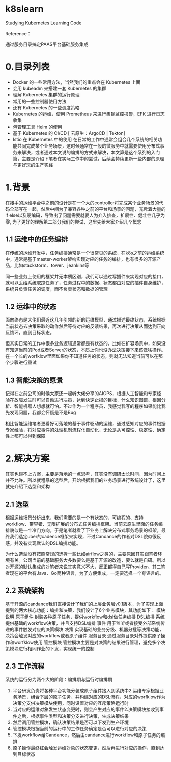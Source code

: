 # k8slearn
Studying Kubernetes Learning Code

Reference：

通过服务目录搞定PAAS平台基础服务集成
# 0.目录列表
- Docker 的一些常用方法，当然我们的重点会在 Kubernetes 上面
- 会用 kubeadm 来搭建一套 Kubernetes 的集群
- 理解 Kubernetes 集群的运行原理 
- 常用的一些控制器使用方法
- 还有 Kubernetes 的一些调度策略
- Kubernetes 的运维，使用 Prometheus 来进行集群监控报警，EFK 进行日志收集
- 包管理工具 Helm 的使用
- 基于 Kubernetes 的 CI/CD [ 云原生：ArgoCD | Tekton]
- Istio 在 Kubernetes 中的使用
在日常的工作中通常会组合几个系统的相关功能共同完成某个业务场景，这时候通常在一般的微服务中就需要使用分布式事务来解决，或者通过本文说的编排的方式来解决，本文算是这个系列的入门篇，主要是介绍下笔者在实际工作中的尝试，后续会持续更新一些内部的原理与更好玩的生产实践
# 1.背景
在接手的运维平台中之前的设计是在一个大的controller将完成某个业务场景的代码全部写在一起，然后中间为了兼容各种之前的平台和场景的问题，充斥着大量的if else以及硬编码，导致出了问题需要就要人为介入排查，扩展性、健壮性几乎为零, 为了更好的理解第二部分我们的尝试，这里先给大家介绍几个概念
## 1.1 运维中的任务编排
在传统的运维开发中，任务编排通常是一个很常见的系统，在k8s之前的运维系统中，通常是基于master-worker架构实现对应的任务的编排，也有很多的开源产品，比如stackstorm、tower、jeankins等

同一些业务上使用的框架并无本质区别，我们可以通过写插件来实现对应的接口，就可以丢给系统取跑任务了，任务过程中的数据、状态都由对应的插件自身维护，系统只负责任务的调度，而不负责状态和数据的管理
## 1.2 运维中的状态
面向终态是大佬们最近这几年引领的新的运维模型，通过描述最终状态，系统根据当前状态去决策采取的动作然后等待对应的反馈结果，再次进行决策从而达到正向反馈环，直到目标状态。

但其实日常的工作中很多业务逻辑通常都是有状态的。比如在扩容场景中，如果没有知道当前的Pod或者Server的状态，本质上你也没办法决策接下来该做啥操作。在一个长的worfklow里面如果你不知道任务的状态，则就无法知道当前可以在那个步骤进行重试
## 1.3 智能决策的愿景
记得在之前公司的时候大家还一起听大佬分享的AIOPS，根据人工智能和专家经验在故障发生时可以自动进行决策，达到快速止损的目标，什么知识图谱、根因分析、智能机器人想想就可怕。不过作为一个程序员，我感觉我写的程序如果能比我先发现问题，我都会怀疑是不是Bug

相比智能运维笔者更看好可落地的基于事件驱动的运维，通过感知对应的事件根据专家经验，将对应事件的处理机制流程化自动化，无论是从可控性、稳定性、确定性上都可以得到保障
# 2.解决方案
其实也谈不上方案，主要是落地的一点思考，其实没有调研太长时间，因为时间上并不允许。所以就粗暴的选型后，开始根据我们的业务场景进行系统设计了，这里就先介绍下选型和架构
## 2.1 选型
根据运维场景分析出来，我们需要的是一个有状态的、可编程的、支持workflow、带容错、无限扩展的分布式任务编排框架。当前云原生里面的任务编排貌似是一个冷门方向，于是笔者就看了下业务上解决分布式事务场景的框架，最终我们选定uber的cadence框架来实现，不过Candance的作者对DSL貌似很反感，并没有实现默认的DSL编排功能。

为什么选型没有按照常规的选择一些比如airflow之类的，主要原因其实跟笔者环境有关。公司当前的基础服务大多数要么是基于开源的改造，要么就是自研。所以对开源的默认集成的对笔者来说其实意义不大，反正都得自己写Provider。其二笔者现在的平台有Java、Go两种语言，为了方便集成，一定要选择一个夸语言的。
## 2.2 系统架构

基于开源的candance我们直接设计了我们的上层业务层v0.1版本，为了实现上面提到的两大核心功能：编排和决策，我们设计了6个业务模块，其功能如下：
模块	    说明 
原子组件	 封装各种原子任务，提供workflow和dsl做任务编排 
DSL编排	    系统提供基础的workflow决策，并且支持DSL编排 
事件	    用于监听或者接受外部系统传递的事件触发对应的决策模块 
决策	    实现基础的业务分级、机器分批等决策功能，决策会触发对应的workflow或者原子组件 
服务目录	通过服务目录对外提供原子操作和worfklow使用 
管控模块	管控模块主要是对决策的结果进行管理，避免多个决策模块进行相同作业的下发，实现统一的控制 
## 2.3 工作流程

系统的运行分为两个大的阶段：编排期与运行时编排期
1. 平台研发负责将各种平台功能分装成原子组件接入到系统中2.运维专家根据业务场景，组合下层的原子任务，并构建对应的DSL流程，对应的worfklow作为决策分支供决策模块使用，同时设置对应的互斥策略运行时
2. 当对应的运维对象发生状态变更时，则会产生对应的事件2.决策模块接收到事件之后，根据事件类型和决策分支进行决策，生成决策结果
3. 然后调用管控模块，确认决策结果是否可以下发到生产环境
4. 管控模块根据当前的运行中的工作任务确定是否可以进行对应的决策
5. 下发workflow给Candance，然后由candance进行workflow和原子任务的编排
6. 原子操作最终红会触发运维对象的状态变更，然后再进行对应的操作，直到达到目标状态
